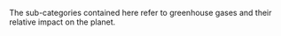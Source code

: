 The sub-categories contained here refer to greenhouse gases and their
relative impact on the planet.
